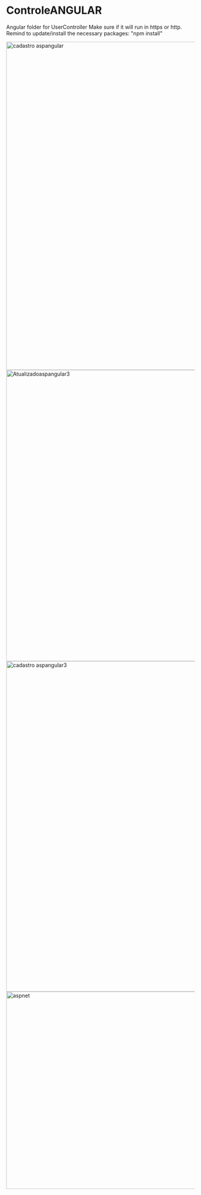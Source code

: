 # ControleANGULAR

Angular folder for UserController
Make sure if it will run in https or http.
Remind to update/install the necessary packages: "npm install"

<img width="878" alt="cadastro aspangular" src="https://github.com/Mateus-Nakamoto/CompleteUserControl-ANGULAR-folder/assets/145996589/fdd100aa-1ff5-4951-baab-abdb25eef046">
<img width="779" alt="Atualizadoaspangular3" src="https://github.com/Mateus-Nakamoto/CompleteUserControl-ANGULAR-folder/assets/145996589/1175da2f-14c2-42d1-a35d-8cb21c5fefae">
<img width="884" alt="cadastro aspangular3" src="https://github.com/Mateus-Nakamoto/CompleteUserControl-ANGULAR-folder/assets/145996589/365e9427-d6d9-4709-8a32-93c3e8a00a0b">


<img width="528" alt="aspnet" src="https://github.com/Mateus-Nakamoto/CompleteUserControl-Asp-Angular16/assets/145996589/3466d693-811f-4cae-9954-317bc99c4fd1">

